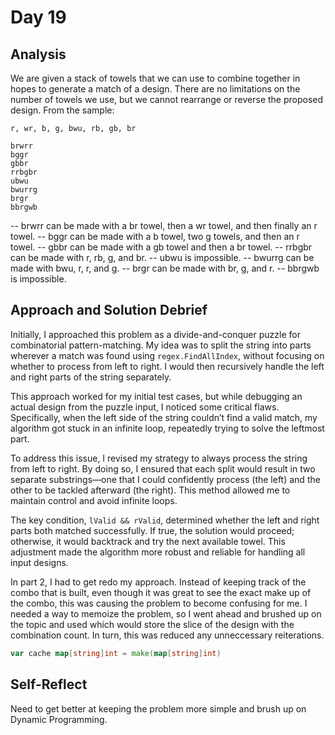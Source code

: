 # Day 19

## Analysis

We are given a stack of towels that we can use to combine together in hopes to generate a match
of a design. There are no limitations on the number of towels we use, but we cannot rearrange or reverse the proposed design.
From the sample:

```
r, wr, b, g, bwu, rb, gb, br

brwrr
bggr
gbbr
rrbgbr
ubwu
bwurrg
brgr
bbrgwb
```

-- brwrr can be made with a br towel, then a wr towel, and then finally an r towel.
-- bggr can be made with a b towel, two g towels, and then an r towel.
-- gbbr can be made with a gb towel and then a br towel.
-- rrbgbr can be made with r, rb, g, and br.
-- ubwu is impossible.
-- bwurrg can be made with bwu, r, r, and g.
-- brgr can be made with br, g, and r.
-- bbrgwb is impossible.

## Approach and Solution Debrief

Initially, I approached this problem as a divide-and-conquer puzzle for combinatorial pattern-matching. My idea was to split the string into parts wherever a match was found using `regex.FindAllIndex`, without focusing on whether to process from left to right. I would then recursively handle the left and right parts of the string separately.

This approach worked for my initial test cases, but while debugging an actual design from the puzzle input, I noticed some critical flaws. Specifically, when the left side of the string couldn’t find a valid match, my algorithm got stuck in an infinite loop, repeatedly trying to solve the leftmost part.

To address this issue, I revised my strategy to always process the string from left to right. By doing so, I ensured that each split would result in two separate substrings—one that I could confidently process (the left) and the other to be tackled afterward (the right). This method allowed me to maintain control and avoid infinite loops.

The key condition, `lValid && rValid`, determined whether the left and right parts both matched successfully. If true, the solution would proceed; otherwise, it would backtrack and try the next available towel. This adjustment made the algorithm more robust and reliable for handling all input designs.

In part 2, I had to get redo my approach. Instead of keeping track of the combo that is built, even though it was great to see the exact make up of the combo, this was causing the problem to become confusing for me.
I needed a way to memoize the problem, so I went ahead and brushed up on the topic and used
which would store the slice of the design with the combination count. In turn, this was reduced any unneccessary reiterations.

```go
var cache map[string]int = make(map[string]int)
```

## Self-Reflect

Need to get better at keeping the problem more simple and brush up on Dynamic Programming.
